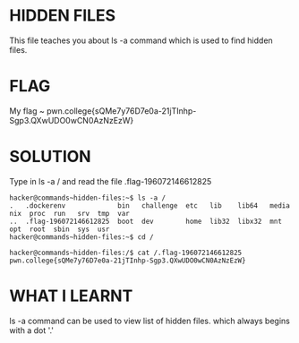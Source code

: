 
# HIDDEN FILES

This file teaches you about ls -a command which is used to find hidden files.

# FLAG

My flag ~ pwn.college{sQMe7y76D7e0a-21jTInhp-Sgp3.QXwUDO0wCN0AzNzEzW}

# SOLUTION

Type in ls -a / and read the file  .flag-196072146612825

```
hacker@commands~hidden-files:~$ ls -a /
.   .dockerenv             bin   challenge  etc   lib    lib64   media  nix  proc  run   srv  tmp  var
..  .flag-196072146612825  boot  dev        home  lib32  libx32  mnt    opt  root  sbin  sys  usr
hacker@commands~hidden-files:~$ cd /

hacker@commands~hidden-files:/$ cat /.flag-196072146612825
pwn.college{sQMe7y76D7e0a-21jTInhp-Sgp3.QXwUDO0wCN0AzNzEzW}

```

# WHAT I LEARNT

ls -a command can be used to view list of hidden files. which always begins with a dot '.'